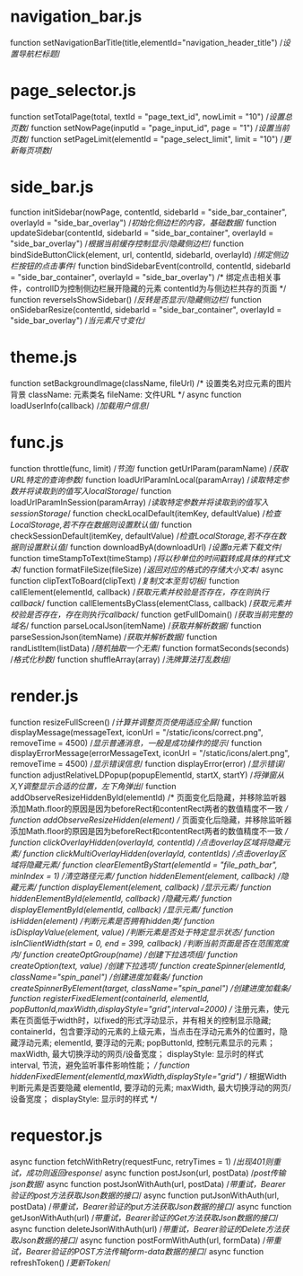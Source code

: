 # navigation_bar.js

function setNavigationBarTitle(title,elementId="navigation_header_title")
    /*设置导航栏标题*/


# page_selector.js

function setTotalPage(total, textId = "page_text_id", nowLimit = "10")
    /*设置总页数*/
function setNowPage(inputId = "page_input_id", page = "1")
    /*设置当前页数*/
function setPageLimit(elementId = "page_select_limit", limit = "10")
    /*更新每页项数*/

# side_bar.js

function initSidebar(nowPage, contentId, sidebarId = "side_bar_container", overlayId = "side_bar_overlay")
    /*初始化侧边栏的内容，基础数据*/
function updateSidebar(contentId, sidebarId = "side_bar_container", overlayId = "side_bar_overlay")
    /*根据当前缓存控制显示/隐藏侧边栏*/
function bindSideButtonClick(element, url, contentId, sidebarId, overlayId)
    /*绑定侧边栏按钮的点击事件*/
function bindSidebarEvent(controlId, contentId, sidebarId = "side_bar_container", overlayId = "side_bar_overlay")
    /*
        绑定点击相关事件，controlID为控制侧边栏展开隐藏的元素
        contentId为与侧边栏共存的页面
    */
function reverseIsShowSidebar()
    /*反转是否显示/隐藏侧边栏*/
function onSidebarResize(contentId, sidebarId = "side_bar_container", overlayId = "side_bar_overlay")
    /*当元素尺寸变化*/

# theme.js

function setBackgroundImage(className, fileUrl)
    /*
    设置类名对应元素的图片背景
    className: 元素类名
    fileName: 文件URL
    */
async function loadUserInfo(callback)
    /*加载用户信息*/

# func.js

function throttle(func, limit)
    /*节流*/
function getUrlParam(paramName)
    /*获取URL特定的查询参数*/
function loadUrlParamInLocal(paramArray)
    /*读取特定参数并将读取到的值写入localStorage*/
function loadUrlParamInSession(paramArray)
    /*读取特定参数并将读取到的值写入sessionStorage*/
function checkLocalDefault(itemKey, defaultValue)
    /*检查LocalStorage,若不存在数据则设置默认值*/
function checkSessionDefault(itemKey, defaultValue)
    /*检查LocalStorage,若不存在数据则设置默认值*/
function downloadByA(downloadUrl)
    /*设置a元素下载文件*/
function timeStampToText(timeStamp)
    /*将以秒单位的时间戳转成具体的样式文本*/
function formatFileSize(fileSize)
    /*返回对应的格式的存储大小文本*/
async function clipTextToBoard(clipText)
    /*复制文本至剪切板*/
function callElement(elementId, callback)
    /*获取元素并校验是否存在，存在则执行callback*/
function callElementsByClass(elementClass, callback)
    /*获取元素并校验是否存在，存在则执行callback*/
function getFullDomain()
    /*获取当前完整的域名*/
function parseLocalJson(itemName)
    /*获取并解析数据*/
function parseSessionJson(itemName)
    /*获取并解析数据*/
function randListItem(listData)
    /*随机抽取一个无素*/
function formatSeconds(seconds)
    /*格式化秒数*/
function shuffleArray(array)
    /*洗牌算法打乱数组*/

# render.js
function resizeFullScreen()
    /*计算并调整页页使用适应全屏*/
function displayMessage(messageText, iconUrl = "/static/icons/correct.png", removeTime = 4500)
    /*显示普通消息，一般是成功操作的提示*/
function displayErrorMessage(errorMessageText, iconUrl = "/static/icons/alert.png", removeTime = 4500)
    /*显示错误信息*/
function displayError(error)
    /*显示错误*/
function adjustRelativeLDPopup(popupElementId, startX, startY)
    /*将弹窗从X,Y调整显示合适的位置，左下角弹出*/
function addObserveResizeHiddenById(elementId)
    /*
        页面变化后隐藏，并移除监听器
        添加Math.floor的原因是因为beforeRect和contentRect两者的数值精度不一致
    */
function addObserveResizeHidden(element)
    /*
        页面变化后隐藏，并移除监听器
        添加Math.floor的原因是因为beforeRect和contentRect两者的数值精度不一致
    */
function clickOverlayHidden(overlayId, contentId)
    /*点击overlay区域将隐藏元素*/
function clickMultiOverlayHidden(overlayId, contentIds)
    /*点击overlay区域将隐藏元素*/
function clearElementByStart(elementId = "file_path_bar", minIndex = 1)
    /*清空路径元素*/
function hiddenElement(element, callback)
    /*隐藏元素*/
function displayElement(element, callback)
    /*显示元素*/
function hiddenElementById(elementId, callback)
    /*隐藏元素*/
function displayElementById(elementId, callback)
    /*显示元素*/
function isHidden(element)
    /*判断元素是否拥有hidden类*/
function isDisplayValue(element, value)
    /*判断元素是否处于特定显示状态*/
function isInClientWidth(start = 0, end = 399, callback)
    /*判断当前页面是否在范围宽度内*/
function createOptGroup(name)
    /*创建下拉选项组*/
function createOption(text, value)
    /*创建下拉选项*/
function createSpinner(elementId, className="spin_panel")
    /*创建进度加载条*/
function createSpinnerByElement(target, className="spin_panel")
    /*创建进度加载条*/
function registerFixedElement(containerId, elementId, popButtonId,maxWidth,displayStyle="grid",interval=2000)
    /*
    注册元素，使元素在页面低于width时，以fixed的形式浮动显示，并有相关的控制显示隐藏;
    containerId，包含要浮动的元素的上级元素，当点击在浮动元素外的位置时，隐藏浮动元素;
    elementId, 要浮动的元素;
    popButtonId, 控制元素显示的元素；
    maxWidth, 最大切换浮动的网页/设备宽度；
    displayStyle: 显示时的样式
    interval, 节流，避免监听事件影响性能；
    */
function hiddenFixedElement(elementId,maxWidth,displayStyle="grid")
    /*
    根据Width判断元素是否要隐藏
    elementId, 要浮动的元素;
    maxWidth, 最大切换浮动的网页/设备宽度；
    displayStyle: 显示时的样式
    */

# requestor.js

async function fetchWithRetry(requestFunc, retryTimes = 1)
    /*出现401则重试，成功则返回response*/
async function postJson(url, postData)
    /*post传输json数据*/
async function postJsonWithAuth(url, postData)
    /*带重试，Bearer验证的post方法获取Json数据的接口*/
async function putJsonWithAuth(url, postData)
    /*带重试，Bearer验证的put方法获取Json数据的接口*/
async function getJsonWithAuth(url)
    /*带重试，Bearer验证的Get方法获取Json数据的接口*/
async function deleteJsonWithAuth(url)
    /*带重试，Bearer验证的Delete方法获取Json数据的接口*/
async function postFormWithAuth(url, formData)
    /*带重试，Bearer验证的POST方法传输form-data数据的接口*/
async function refreshToken()
    /*更新Token*/